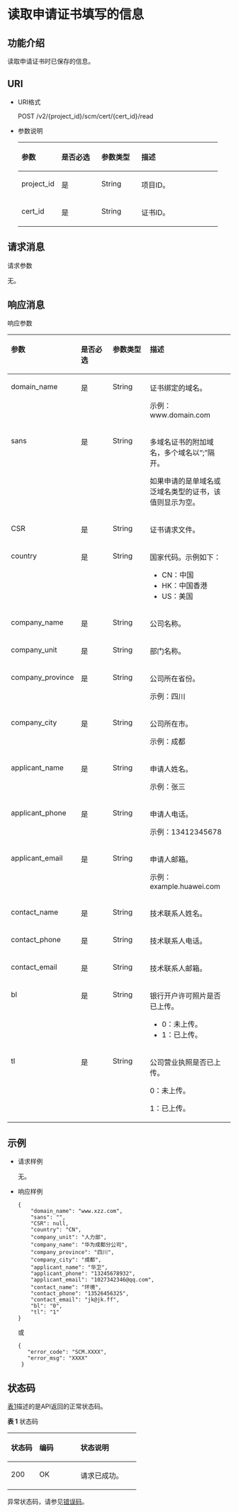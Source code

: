 # 读取申请证书填写的信息<a name="scm_02_0023"></a>

## 功能介绍<a name="zh-cn_topic_0000001123154079_s1731a14fb0144c79bf0fa90c694f34f7"></a>

读取申请证书时已保存的信息。

## URI<a name="zh-cn_topic_0000001123154079_se70c3e5518a04f60b06032524dddfef4"></a>

-   URI格式

    POST /v2/\{project\_id\}/scm/cert/\{cert\_id\}/read

-   参数说明

    <a name="zh-cn_topic_0000001123154079_t982da1e0196d4ec1a28d1fbff2cc8191"></a>
    <table><thead align="left"><tr id="zh-cn_topic_0000001123154079_r6e963322c1e740d181726d2f0e91df5a"><th class="cellrowborder" valign="top" width="20%" id="mcps1.1.5.1.1"><p id="zh-cn_topic_0000001123154079_a3b5bbe5a7f644fd3a74cecbfb3f7ed60"><a name="zh-cn_topic_0000001123154079_a3b5bbe5a7f644fd3a74cecbfb3f7ed60"></a><a name="zh-cn_topic_0000001123154079_a3b5bbe5a7f644fd3a74cecbfb3f7ed60"></a>参数</p>
    </th>
    <th class="cellrowborder" valign="top" width="20%" id="mcps1.1.5.1.2"><p id="zh-cn_topic_0000001123154079_p86871234134112"><a name="zh-cn_topic_0000001123154079_p86871234134112"></a><a name="zh-cn_topic_0000001123154079_p86871234134112"></a>是否必选</p>
    </th>
    <th class="cellrowborder" valign="top" width="20%" id="mcps1.1.5.1.3"><p id="zh-cn_topic_0000001123154079_p037553111412"><a name="zh-cn_topic_0000001123154079_p037553111412"></a><a name="zh-cn_topic_0000001123154079_p037553111412"></a>参数类型</p>
    </th>
    <th class="cellrowborder" valign="top" width="40%" id="mcps1.1.5.1.4"><p id="zh-cn_topic_0000001123154079_a6bb6f1fe56a2454982832e8d56d354d8"><a name="zh-cn_topic_0000001123154079_a6bb6f1fe56a2454982832e8d56d354d8"></a><a name="zh-cn_topic_0000001123154079_a6bb6f1fe56a2454982832e8d56d354d8"></a>描述</p>
    </th>
    </tr>
    </thead>
    <tbody><tr id="zh-cn_topic_0000001123154079_r69bf37b65d3f446eab7b3f4d1b2fcec0"><td class="cellrowborder" valign="top" width="20%" headers="mcps1.1.5.1.1 "><p id="zh-cn_topic_0000001123154079_ae42d73592f58424ea93a11e52d2478dd"><a name="zh-cn_topic_0000001123154079_ae42d73592f58424ea93a11e52d2478dd"></a><a name="zh-cn_topic_0000001123154079_ae42d73592f58424ea93a11e52d2478dd"></a>project_id</p>
    </td>
    <td class="cellrowborder" valign="top" width="20%" headers="mcps1.1.5.1.2 "><p id="zh-cn_topic_0000001123154079_p56871934154110"><a name="zh-cn_topic_0000001123154079_p56871934154110"></a><a name="zh-cn_topic_0000001123154079_p56871934154110"></a>是</p>
    </td>
    <td class="cellrowborder" valign="top" width="20%" headers="mcps1.1.5.1.3 "><p id="zh-cn_topic_0000001123154079_p937683174112"><a name="zh-cn_topic_0000001123154079_p937683174112"></a><a name="zh-cn_topic_0000001123154079_p937683174112"></a>String</p>
    </td>
    <td class="cellrowborder" valign="top" width="40%" headers="mcps1.1.5.1.4 "><p id="zh-cn_topic_0000001123154079_a1314869d2dc147b38461e037d622f7b4"><a name="zh-cn_topic_0000001123154079_a1314869d2dc147b38461e037d622f7b4"></a><a name="zh-cn_topic_0000001123154079_a1314869d2dc147b38461e037d622f7b4"></a>项目ID。</p>
    </td>
    </tr>
    <tr id="zh-cn_topic_0000001123154079_row49951517215"><td class="cellrowborder" valign="top" width="20%" headers="mcps1.1.5.1.1 "><p id="zh-cn_topic_0000001123154079_p295516813586"><a name="zh-cn_topic_0000001123154079_p295516813586"></a><a name="zh-cn_topic_0000001123154079_p295516813586"></a>cert_id</p>
    </td>
    <td class="cellrowborder" valign="top" width="20%" headers="mcps1.1.5.1.2 "><p id="zh-cn_topic_0000001123154079_p268793484116"><a name="zh-cn_topic_0000001123154079_p268793484116"></a><a name="zh-cn_topic_0000001123154079_p268793484116"></a>是</p>
    </td>
    <td class="cellrowborder" valign="top" width="20%" headers="mcps1.1.5.1.3 "><p id="zh-cn_topic_0000001123154079_p437603115414"><a name="zh-cn_topic_0000001123154079_p437603115414"></a><a name="zh-cn_topic_0000001123154079_p437603115414"></a>String</p>
    </td>
    <td class="cellrowborder" valign="top" width="40%" headers="mcps1.1.5.1.4 "><p id="zh-cn_topic_0000001123154079_p919015165586"><a name="zh-cn_topic_0000001123154079_p919015165586"></a><a name="zh-cn_topic_0000001123154079_p919015165586"></a>证书ID。</p>
    </td>
    </tr>
    </tbody>
    </table>


## 请求消息<a name="zh-cn_topic_0000001123154079_seb7b7901701247fab30a59b76f1c7f93"></a>

请求参数

无。

## 响应消息<a name="zh-cn_topic_0000001123154079_sfadd53a5f4714e8f87811818d62d0296"></a>

响应参数

<a name="zh-cn_topic_0000001123154079_table147589319313"></a>
<table><thead align="left"><tr id="zh-cn_topic_0000001123154079_row167582036314"><th class="cellrowborder" valign="top" width="20%" id="mcps1.1.5.1.1"><p id="zh-cn_topic_0000001123154079_p1380857431"><a name="zh-cn_topic_0000001123154079_p1380857431"></a><a name="zh-cn_topic_0000001123154079_p1380857431"></a>参数</p>
</th>
<th class="cellrowborder" valign="top" width="20%" id="mcps1.1.5.1.2"><p id="zh-cn_topic_0000001123154079_p1780857034"><a name="zh-cn_topic_0000001123154079_p1780857034"></a><a name="zh-cn_topic_0000001123154079_p1780857034"></a>是否必选</p>
</th>
<th class="cellrowborder" valign="top" width="20%" id="mcps1.1.5.1.3"><p id="zh-cn_topic_0000001123154079_p1080827237"><a name="zh-cn_topic_0000001123154079_p1080827237"></a><a name="zh-cn_topic_0000001123154079_p1080827237"></a>参数类型</p>
</th>
<th class="cellrowborder" valign="top" width="40%" id="mcps1.1.5.1.4"><p id="zh-cn_topic_0000001123154079_p118083720313"><a name="zh-cn_topic_0000001123154079_p118083720313"></a><a name="zh-cn_topic_0000001123154079_p118083720313"></a>描述</p>
</th>
</tr>
</thead>
<tbody><tr id="zh-cn_topic_0000001123154079_row975873831"><td class="cellrowborder" valign="top" width="20%" headers="mcps1.1.5.1.1 "><p id="zh-cn_topic_0000001123154079_p7740111419310"><a name="zh-cn_topic_0000001123154079_p7740111419310"></a><a name="zh-cn_topic_0000001123154079_p7740111419310"></a>domain_name</p>
</td>
<td class="cellrowborder" valign="top" width="20%" headers="mcps1.1.5.1.2 "><p id="zh-cn_topic_0000001123154079_p1663019275320"><a name="zh-cn_topic_0000001123154079_p1663019275320"></a><a name="zh-cn_topic_0000001123154079_p1663019275320"></a>是</p>
</td>
<td class="cellrowborder" valign="top" width="20%" headers="mcps1.1.5.1.3 "><p id="zh-cn_topic_0000001123154079_p1263152216318"><a name="zh-cn_topic_0000001123154079_p1263152216318"></a><a name="zh-cn_topic_0000001123154079_p1263152216318"></a>String</p>
</td>
<td class="cellrowborder" valign="top" width="40%" headers="mcps1.1.5.1.4 "><p id="zh-cn_topic_0000001123154079_p134214449319"><a name="zh-cn_topic_0000001123154079_p134214449319"></a><a name="zh-cn_topic_0000001123154079_p134214449319"></a>证书绑定的域名。</p>
<p id="zh-cn_topic_0000001123154079_p0794154116153"><a name="zh-cn_topic_0000001123154079_p0794154116153"></a><a name="zh-cn_topic_0000001123154079_p0794154116153"></a>示例：www.domain.com</p>
</td>
</tr>
<tr id="zh-cn_topic_0000001123154079_row137586315311"><td class="cellrowborder" valign="top" width="20%" headers="mcps1.1.5.1.1 "><p id="zh-cn_topic_0000001123154079_p97408145317"><a name="zh-cn_topic_0000001123154079_p97408145317"></a><a name="zh-cn_topic_0000001123154079_p97408145317"></a>sans</p>
</td>
<td class="cellrowborder" valign="top" width="20%" headers="mcps1.1.5.1.2 "><p id="zh-cn_topic_0000001123154079_p563017279319"><a name="zh-cn_topic_0000001123154079_p563017279319"></a><a name="zh-cn_topic_0000001123154079_p563017279319"></a>是</p>
</td>
<td class="cellrowborder" valign="top" width="20%" headers="mcps1.1.5.1.3 "><p id="zh-cn_topic_0000001123154079_p1063132220312"><a name="zh-cn_topic_0000001123154079_p1063132220312"></a><a name="zh-cn_topic_0000001123154079_p1063132220312"></a>String</p>
</td>
<td class="cellrowborder" valign="top" width="40%" headers="mcps1.1.5.1.4 "><p id="zh-cn_topic_0000001123154079_p1242174412318"><a name="zh-cn_topic_0000001123154079_p1242174412318"></a><a name="zh-cn_topic_0000001123154079_p1242174412318"></a>多域名证书的附加域名，多个域名以<span class="parmvalue" id="zh-cn_topic_0000001123154079_parmvalue109541816201614"><a name="zh-cn_topic_0000001123154079_parmvalue109541816201614"></a><a name="zh-cn_topic_0000001123154079_parmvalue109541816201614"></a>“;”</span>隔开。</p>
<p id="zh-cn_topic_0000001123154079_p19312142131617"><a name="zh-cn_topic_0000001123154079_p19312142131617"></a><a name="zh-cn_topic_0000001123154079_p19312142131617"></a>如果申请的是单域名或泛域名类型的证书，该值则显示为空。</p>
</td>
</tr>
<tr id="zh-cn_topic_0000001123154079_row2758234319"><td class="cellrowborder" valign="top" width="20%" headers="mcps1.1.5.1.1 "><p id="zh-cn_topic_0000001123154079_p5740201417311"><a name="zh-cn_topic_0000001123154079_p5740201417311"></a><a name="zh-cn_topic_0000001123154079_p5740201417311"></a>CSR</p>
</td>
<td class="cellrowborder" valign="top" width="20%" headers="mcps1.1.5.1.2 "><p id="zh-cn_topic_0000001123154079_p9349142816317"><a name="zh-cn_topic_0000001123154079_p9349142816317"></a><a name="zh-cn_topic_0000001123154079_p9349142816317"></a>是</p>
</td>
<td class="cellrowborder" valign="top" width="20%" headers="mcps1.1.5.1.3 "><p id="zh-cn_topic_0000001123154079_p1463162210319"><a name="zh-cn_topic_0000001123154079_p1463162210319"></a><a name="zh-cn_topic_0000001123154079_p1463162210319"></a>String</p>
</td>
<td class="cellrowborder" valign="top" width="40%" headers="mcps1.1.5.1.4 "><p id="zh-cn_topic_0000001123154079_p5421044938"><a name="zh-cn_topic_0000001123154079_p5421044938"></a><a name="zh-cn_topic_0000001123154079_p5421044938"></a>证书请求文件。</p>
</td>
</tr>
<tr id="zh-cn_topic_0000001123154079_row159393221720"><td class="cellrowborder" valign="top" width="20%" headers="mcps1.1.5.1.1 "><p id="zh-cn_topic_0000001123154079_p207681633131710"><a name="zh-cn_topic_0000001123154079_p207681633131710"></a><a name="zh-cn_topic_0000001123154079_p207681633131710"></a>country</p>
</td>
<td class="cellrowborder" valign="top" width="20%" headers="mcps1.1.5.1.2 "><p id="zh-cn_topic_0000001123154079_p1276912336176"><a name="zh-cn_topic_0000001123154079_p1276912336176"></a><a name="zh-cn_topic_0000001123154079_p1276912336176"></a>是</p>
</td>
<td class="cellrowborder" valign="top" width="20%" headers="mcps1.1.5.1.3 "><p id="zh-cn_topic_0000001123154079_p27693333172"><a name="zh-cn_topic_0000001123154079_p27693333172"></a><a name="zh-cn_topic_0000001123154079_p27693333172"></a>String</p>
</td>
<td class="cellrowborder" valign="top" width="40%" headers="mcps1.1.5.1.4 "><p id="zh-cn_topic_0000001123154079_p137691833191719"><a name="zh-cn_topic_0000001123154079_p137691833191719"></a><a name="zh-cn_topic_0000001123154079_p137691833191719"></a>国家代码。示例如下：</p>
<a name="zh-cn_topic_0000001123154079_ul1117191217208"></a><a name="zh-cn_topic_0000001123154079_ul1117191217208"></a><ul id="zh-cn_topic_0000001123154079_ul1117191217208"><li>CN：中国</li><li>HK：中国香港</li><li>US：美国</li></ul>
</td>
</tr>
<tr id="zh-cn_topic_0000001123154079_row14758936318"><td class="cellrowborder" valign="top" width="20%" headers="mcps1.1.5.1.1 "><p id="zh-cn_topic_0000001123154079_p3740714438"><a name="zh-cn_topic_0000001123154079_p3740714438"></a><a name="zh-cn_topic_0000001123154079_p3740714438"></a>company_name</p>
</td>
<td class="cellrowborder" valign="top" width="20%" headers="mcps1.1.5.1.2 "><p id="zh-cn_topic_0000001123154079_p8349628533"><a name="zh-cn_topic_0000001123154079_p8349628533"></a><a name="zh-cn_topic_0000001123154079_p8349628533"></a>是</p>
</td>
<td class="cellrowborder" valign="top" width="20%" headers="mcps1.1.5.1.3 "><p id="zh-cn_topic_0000001123154079_p763114221313"><a name="zh-cn_topic_0000001123154079_p763114221313"></a><a name="zh-cn_topic_0000001123154079_p763114221313"></a>String</p>
</td>
<td class="cellrowborder" valign="top" width="40%" headers="mcps1.1.5.1.4 "><p id="zh-cn_topic_0000001123154079_p124224419319"><a name="zh-cn_topic_0000001123154079_p124224419319"></a><a name="zh-cn_topic_0000001123154079_p124224419319"></a>公司名称。</p>
</td>
</tr>
<tr id="zh-cn_topic_0000001123154079_row1275913835"><td class="cellrowborder" valign="top" width="20%" headers="mcps1.1.5.1.1 "><p id="zh-cn_topic_0000001123154079_p97401146314"><a name="zh-cn_topic_0000001123154079_p97401146314"></a><a name="zh-cn_topic_0000001123154079_p97401146314"></a>company_unit</p>
</td>
<td class="cellrowborder" valign="top" width="20%" headers="mcps1.1.5.1.2 "><p id="zh-cn_topic_0000001123154079_p108412307319"><a name="zh-cn_topic_0000001123154079_p108412307319"></a><a name="zh-cn_topic_0000001123154079_p108412307319"></a>是</p>
</td>
<td class="cellrowborder" valign="top" width="20%" headers="mcps1.1.5.1.3 "><p id="zh-cn_topic_0000001123154079_p863112212312"><a name="zh-cn_topic_0000001123154079_p863112212312"></a><a name="zh-cn_topic_0000001123154079_p863112212312"></a>String</p>
</td>
<td class="cellrowborder" valign="top" width="40%" headers="mcps1.1.5.1.4 "><p id="zh-cn_topic_0000001123154079_p5421844536"><a name="zh-cn_topic_0000001123154079_p5421844536"></a><a name="zh-cn_topic_0000001123154079_p5421844536"></a>部门名称。</p>
</td>
</tr>
<tr id="zh-cn_topic_0000001123154079_row1175993138"><td class="cellrowborder" valign="top" width="20%" headers="mcps1.1.5.1.1 "><p id="zh-cn_topic_0000001123154079_p67401614536"><a name="zh-cn_topic_0000001123154079_p67401614536"></a><a name="zh-cn_topic_0000001123154079_p67401614536"></a>company_province</p>
</td>
<td class="cellrowborder" valign="top" width="20%" headers="mcps1.1.5.1.2 "><p id="zh-cn_topic_0000001123154079_p168573019319"><a name="zh-cn_topic_0000001123154079_p168573019319"></a><a name="zh-cn_topic_0000001123154079_p168573019319"></a>是</p>
</td>
<td class="cellrowborder" valign="top" width="20%" headers="mcps1.1.5.1.3 "><p id="zh-cn_topic_0000001123154079_p186318221530"><a name="zh-cn_topic_0000001123154079_p186318221530"></a><a name="zh-cn_topic_0000001123154079_p186318221530"></a>String</p>
</td>
<td class="cellrowborder" valign="top" width="40%" headers="mcps1.1.5.1.4 "><p id="zh-cn_topic_0000001123154079_p10202171872116"><a name="zh-cn_topic_0000001123154079_p10202171872116"></a><a name="zh-cn_topic_0000001123154079_p10202171872116"></a>公司所在省份。</p>
<p id="zh-cn_topic_0000001123154079_p24213441734"><a name="zh-cn_topic_0000001123154079_p24213441734"></a><a name="zh-cn_topic_0000001123154079_p24213441734"></a>示例：四川</p>
</td>
</tr>
<tr id="zh-cn_topic_0000001123154079_row1975943435"><td class="cellrowborder" valign="top" width="20%" headers="mcps1.1.5.1.1 "><p id="zh-cn_topic_0000001123154079_p1974016141639"><a name="zh-cn_topic_0000001123154079_p1974016141639"></a><a name="zh-cn_topic_0000001123154079_p1974016141639"></a>company_city</p>
</td>
<td class="cellrowborder" valign="top" width="20%" headers="mcps1.1.5.1.2 "><p id="zh-cn_topic_0000001123154079_p1851306313"><a name="zh-cn_topic_0000001123154079_p1851306313"></a><a name="zh-cn_topic_0000001123154079_p1851306313"></a>是</p>
</td>
<td class="cellrowborder" valign="top" width="20%" headers="mcps1.1.5.1.3 "><p id="zh-cn_topic_0000001123154079_p12631122338"><a name="zh-cn_topic_0000001123154079_p12631122338"></a><a name="zh-cn_topic_0000001123154079_p12631122338"></a>String</p>
</td>
<td class="cellrowborder" valign="top" width="40%" headers="mcps1.1.5.1.4 "><p id="zh-cn_topic_0000001123154079_p5268191316212"><a name="zh-cn_topic_0000001123154079_p5268191316212"></a><a name="zh-cn_topic_0000001123154079_p5268191316212"></a>公司所在市。</p>
<p id="zh-cn_topic_0000001123154079_p24219446314"><a name="zh-cn_topic_0000001123154079_p24219446314"></a><a name="zh-cn_topic_0000001123154079_p24219446314"></a>示例：成都</p>
</td>
</tr>
<tr id="zh-cn_topic_0000001123154079_row375903137"><td class="cellrowborder" valign="top" width="20%" headers="mcps1.1.5.1.1 "><p id="zh-cn_topic_0000001123154079_p2074013142317"><a name="zh-cn_topic_0000001123154079_p2074013142317"></a><a name="zh-cn_topic_0000001123154079_p2074013142317"></a>applicant_name</p>
</td>
<td class="cellrowborder" valign="top" width="20%" headers="mcps1.1.5.1.2 "><p id="zh-cn_topic_0000001123154079_p879217321637"><a name="zh-cn_topic_0000001123154079_p879217321637"></a><a name="zh-cn_topic_0000001123154079_p879217321637"></a>是</p>
</td>
<td class="cellrowborder" valign="top" width="20%" headers="mcps1.1.5.1.3 "><p id="zh-cn_topic_0000001123154079_p15631152213319"><a name="zh-cn_topic_0000001123154079_p15631152213319"></a><a name="zh-cn_topic_0000001123154079_p15631152213319"></a>String</p>
</td>
<td class="cellrowborder" valign="top" width="40%" headers="mcps1.1.5.1.4 "><p id="zh-cn_topic_0000001123154079_p1842244630"><a name="zh-cn_topic_0000001123154079_p1842244630"></a><a name="zh-cn_topic_0000001123154079_p1842244630"></a>申请人姓名。</p>
<p id="zh-cn_topic_0000001123154079_p1714741173220"><a name="zh-cn_topic_0000001123154079_p1714741173220"></a><a name="zh-cn_topic_0000001123154079_p1714741173220"></a>示例：张三</p>
</td>
</tr>
<tr id="zh-cn_topic_0000001123154079_row157598319319"><td class="cellrowborder" valign="top" width="20%" headers="mcps1.1.5.1.1 "><p id="zh-cn_topic_0000001123154079_p2741214732"><a name="zh-cn_topic_0000001123154079_p2741214732"></a><a name="zh-cn_topic_0000001123154079_p2741214732"></a>applicant_phone</p>
</td>
<td class="cellrowborder" valign="top" width="20%" headers="mcps1.1.5.1.2 "><p id="zh-cn_topic_0000001123154079_p1179215321738"><a name="zh-cn_topic_0000001123154079_p1179215321738"></a><a name="zh-cn_topic_0000001123154079_p1179215321738"></a>是</p>
</td>
<td class="cellrowborder" valign="top" width="20%" headers="mcps1.1.5.1.3 "><p id="zh-cn_topic_0000001123154079_p26311522435"><a name="zh-cn_topic_0000001123154079_p26311522435"></a><a name="zh-cn_topic_0000001123154079_p26311522435"></a>String</p>
</td>
<td class="cellrowborder" valign="top" width="40%" headers="mcps1.1.5.1.4 "><p id="zh-cn_topic_0000001123154079_p1428441733"><a name="zh-cn_topic_0000001123154079_p1428441733"></a><a name="zh-cn_topic_0000001123154079_p1428441733"></a>申请人电话。</p>
<p id="zh-cn_topic_0000001123154079_p1870855943219"><a name="zh-cn_topic_0000001123154079_p1870855943219"></a><a name="zh-cn_topic_0000001123154079_p1870855943219"></a>示例：13412345678</p>
</td>
</tr>
<tr id="zh-cn_topic_0000001123154079_row17759431835"><td class="cellrowborder" valign="top" width="20%" headers="mcps1.1.5.1.1 "><p id="zh-cn_topic_0000001123154079_p11741191420319"><a name="zh-cn_topic_0000001123154079_p11741191420319"></a><a name="zh-cn_topic_0000001123154079_p11741191420319"></a>applicant_email</p>
</td>
<td class="cellrowborder" valign="top" width="20%" headers="mcps1.1.5.1.2 "><p id="zh-cn_topic_0000001123154079_p117921132037"><a name="zh-cn_topic_0000001123154079_p117921132037"></a><a name="zh-cn_topic_0000001123154079_p117921132037"></a>是</p>
</td>
<td class="cellrowborder" valign="top" width="20%" headers="mcps1.1.5.1.3 "><p id="zh-cn_topic_0000001123154079_p176311522635"><a name="zh-cn_topic_0000001123154079_p176311522635"></a><a name="zh-cn_topic_0000001123154079_p176311522635"></a>String</p>
</td>
<td class="cellrowborder" valign="top" width="40%" headers="mcps1.1.5.1.4 "><p id="zh-cn_topic_0000001123154079_p84215441935"><a name="zh-cn_topic_0000001123154079_p84215441935"></a><a name="zh-cn_topic_0000001123154079_p84215441935"></a>申请人邮箱。</p>
<p id="zh-cn_topic_0000001123154079_p111786563318"><a name="zh-cn_topic_0000001123154079_p111786563318"></a><a name="zh-cn_topic_0000001123154079_p111786563318"></a>示例：example.huawei.com</p>
</td>
</tr>
<tr id="zh-cn_topic_0000001123154079_row19759531438"><td class="cellrowborder" valign="top" width="20%" headers="mcps1.1.5.1.1 "><p id="zh-cn_topic_0000001123154079_p12741714836"><a name="zh-cn_topic_0000001123154079_p12741714836"></a><a name="zh-cn_topic_0000001123154079_p12741714836"></a>contact_name</p>
</td>
<td class="cellrowborder" valign="top" width="20%" headers="mcps1.1.5.1.2 "><p id="zh-cn_topic_0000001123154079_p1579218321538"><a name="zh-cn_topic_0000001123154079_p1579218321538"></a><a name="zh-cn_topic_0000001123154079_p1579218321538"></a>是</p>
</td>
<td class="cellrowborder" valign="top" width="20%" headers="mcps1.1.5.1.3 "><p id="zh-cn_topic_0000001123154079_p19631222634"><a name="zh-cn_topic_0000001123154079_p19631222634"></a><a name="zh-cn_topic_0000001123154079_p19631222634"></a>String</p>
</td>
<td class="cellrowborder" valign="top" width="40%" headers="mcps1.1.5.1.4 "><p id="zh-cn_topic_0000001123154079_p13420441030"><a name="zh-cn_topic_0000001123154079_p13420441030"></a><a name="zh-cn_topic_0000001123154079_p13420441030"></a>技术联系人姓名。</p>
</td>
</tr>
<tr id="zh-cn_topic_0000001123154079_row13759731538"><td class="cellrowborder" valign="top" width="20%" headers="mcps1.1.5.1.1 "><p id="zh-cn_topic_0000001123154079_p874117141635"><a name="zh-cn_topic_0000001123154079_p874117141635"></a><a name="zh-cn_topic_0000001123154079_p874117141635"></a>contact_phone</p>
</td>
<td class="cellrowborder" valign="top" width="20%" headers="mcps1.1.5.1.2 "><p id="zh-cn_topic_0000001123154079_p27921326314"><a name="zh-cn_topic_0000001123154079_p27921326314"></a><a name="zh-cn_topic_0000001123154079_p27921326314"></a>是</p>
</td>
<td class="cellrowborder" valign="top" width="20%" headers="mcps1.1.5.1.3 "><p id="zh-cn_topic_0000001123154079_p963112212311"><a name="zh-cn_topic_0000001123154079_p963112212311"></a><a name="zh-cn_topic_0000001123154079_p963112212311"></a>String</p>
</td>
<td class="cellrowborder" valign="top" width="40%" headers="mcps1.1.5.1.4 "><p id="zh-cn_topic_0000001123154079_p7420446314"><a name="zh-cn_topic_0000001123154079_p7420446314"></a><a name="zh-cn_topic_0000001123154079_p7420446314"></a>技术联系人电话。</p>
</td>
</tr>
<tr id="zh-cn_topic_0000001123154079_row16759435314"><td class="cellrowborder" valign="top" width="20%" headers="mcps1.1.5.1.1 "><p id="zh-cn_topic_0000001123154079_p137411014936"><a name="zh-cn_topic_0000001123154079_p137411014936"></a><a name="zh-cn_topic_0000001123154079_p137411014936"></a>contact_email</p>
</td>
<td class="cellrowborder" valign="top" width="20%" headers="mcps1.1.5.1.2 "><p id="zh-cn_topic_0000001123154079_p37928329317"><a name="zh-cn_topic_0000001123154079_p37928329317"></a><a name="zh-cn_topic_0000001123154079_p37928329317"></a>是</p>
</td>
<td class="cellrowborder" valign="top" width="20%" headers="mcps1.1.5.1.3 "><p id="zh-cn_topic_0000001123154079_p563192216316"><a name="zh-cn_topic_0000001123154079_p563192216316"></a><a name="zh-cn_topic_0000001123154079_p563192216316"></a>String</p>
</td>
<td class="cellrowborder" valign="top" width="40%" headers="mcps1.1.5.1.4 "><p id="zh-cn_topic_0000001123154079_p54218441233"><a name="zh-cn_topic_0000001123154079_p54218441233"></a><a name="zh-cn_topic_0000001123154079_p54218441233"></a>技术联系人邮箱。</p>
</td>
</tr>
<tr id="zh-cn_topic_0000001123154079_row18759938314"><td class="cellrowborder" valign="top" width="20%" headers="mcps1.1.5.1.1 "><p id="zh-cn_topic_0000001123154079_p127415141639"><a name="zh-cn_topic_0000001123154079_p127415141639"></a><a name="zh-cn_topic_0000001123154079_p127415141639"></a>bl</p>
</td>
<td class="cellrowborder" valign="top" width="20%" headers="mcps1.1.5.1.2 "><p id="zh-cn_topic_0000001123154079_p4792163215312"><a name="zh-cn_topic_0000001123154079_p4792163215312"></a><a name="zh-cn_topic_0000001123154079_p4792163215312"></a>是</p>
</td>
<td class="cellrowborder" valign="top" width="20%" headers="mcps1.1.5.1.3 "><p id="zh-cn_topic_0000001123154079_p17631122134"><a name="zh-cn_topic_0000001123154079_p17631122134"></a><a name="zh-cn_topic_0000001123154079_p17631122134"></a>String</p>
</td>
<td class="cellrowborder" valign="top" width="40%" headers="mcps1.1.5.1.4 "><p id="zh-cn_topic_0000001123154079_p1242144433"><a name="zh-cn_topic_0000001123154079_p1242144433"></a><a name="zh-cn_topic_0000001123154079_p1242144433"></a>银行开户许可照片是否已上传。</p>
<a name="zh-cn_topic_0000001123154079_ul9242119102210"></a><a name="zh-cn_topic_0000001123154079_ul9242119102210"></a><ul id="zh-cn_topic_0000001123154079_ul9242119102210"><li>0：未上传。</li><li>1：已上传。</li></ul>
</td>
</tr>
<tr id="zh-cn_topic_0000001123154079_row107591131315"><td class="cellrowborder" valign="top" width="20%" headers="mcps1.1.5.1.1 "><p id="zh-cn_topic_0000001123154079_p187419141732"><a name="zh-cn_topic_0000001123154079_p187419141732"></a><a name="zh-cn_topic_0000001123154079_p187419141732"></a>tl</p>
</td>
<td class="cellrowborder" valign="top" width="20%" headers="mcps1.1.5.1.2 "><p id="zh-cn_topic_0000001123154079_p779212321834"><a name="zh-cn_topic_0000001123154079_p779212321834"></a><a name="zh-cn_topic_0000001123154079_p779212321834"></a>是</p>
</td>
<td class="cellrowborder" valign="top" width="20%" headers="mcps1.1.5.1.3 "><p id="zh-cn_topic_0000001123154079_p166315227316"><a name="zh-cn_topic_0000001123154079_p166315227316"></a><a name="zh-cn_topic_0000001123154079_p166315227316"></a>String</p>
</td>
<td class="cellrowborder" valign="top" width="40%" headers="mcps1.1.5.1.4 "><p id="zh-cn_topic_0000001123154079_p1042194410316"><a name="zh-cn_topic_0000001123154079_p1042194410316"></a><a name="zh-cn_topic_0000001123154079_p1042194410316"></a>公司营业执照是否已上传。</p>
<p id="zh-cn_topic_0000001123154079_p37561522142210"><a name="zh-cn_topic_0000001123154079_p37561522142210"></a><a name="zh-cn_topic_0000001123154079_p37561522142210"></a>0：未上传。</p>
<p id="zh-cn_topic_0000001123154079_p194220441836"><a name="zh-cn_topic_0000001123154079_p194220441836"></a><a name="zh-cn_topic_0000001123154079_p194220441836"></a>1：已上传。</p>
</td>
</tr>
</tbody>
</table>

## 示例<a name="zh-cn_topic_0000001123154079_section6461153813349"></a>

-   请求样例

    无。

-   响应样例

    ```
    {
        "domain_name": "www.xzz.com",
        "sans": "",
        "CSR": null,
        "country": "CN",
        "company_unit": "人力部",
        "company_name": "华为成都分公司",
        "company_province": "四川",
        "company_city": "成都",
        "applicant_name": "华卫",
        "applicant_phone": "13245678932",
        "applicant_email": "1027342346@qq.com",
        "contact_name": "环境",
        "contact_phone": "13526456325",
        "contact_email": "jk@jk.ff",
        "bl": "0",
        "tl": "1"
    }
    ```

    或

    ```
    { 
       "error_code": "SCM.XXXX",  
       "error_msg": "XXXX"   
     }
    ```


## 状态码<a name="zh-cn_topic_0000001123154079_section3454223421"></a>

[表1](#zh-cn_topic_0000001123154079_scm_02_0014_zh-cn_topic_0079615001_table20596071)描述的是API返回的正常状态码。

**表 1**  状态码

<a name="zh-cn_topic_0000001123154079_scm_02_0014_zh-cn_topic_0079615001_table20596071"></a>
<table><thead align="left"><tr id="zh-cn_topic_0000001123154079_scm_02_0014_zh-cn_topic_0079615001_row9746163"><th class="cellrowborder" valign="top" width="22%" id="mcps1.2.4.1.1"><p id="zh-cn_topic_0000001123154079_scm_02_0014_p57545694203043"><a name="zh-cn_topic_0000001123154079_scm_02_0014_p57545694203043"></a><a name="zh-cn_topic_0000001123154079_scm_02_0014_p57545694203043"></a>状态码</p>
</th>
<th class="cellrowborder" valign="top" width="32%" id="mcps1.2.4.1.2"><p id="zh-cn_topic_0000001123154079_scm_02_0014_p4531342288"><a name="zh-cn_topic_0000001123154079_scm_02_0014_p4531342288"></a><a name="zh-cn_topic_0000001123154079_scm_02_0014_p4531342288"></a>编码</p>
</th>
<th class="cellrowborder" valign="top" width="46%" id="mcps1.2.4.1.3"><p id="zh-cn_topic_0000001123154079_scm_02_0014_p30689603203043"><a name="zh-cn_topic_0000001123154079_scm_02_0014_p30689603203043"></a><a name="zh-cn_topic_0000001123154079_scm_02_0014_p30689603203043"></a>状态说明</p>
</th>
</tr>
</thead>
<tbody><tr id="zh-cn_topic_0000001123154079_scm_02_0014_zh-cn_topic_0079615001_row48621261"><td class="cellrowborder" valign="top" width="22%" headers="mcps1.2.4.1.1 "><p id="zh-cn_topic_0000001123154079_scm_02_0014_zh-cn_topic_0079615001_p46008046"><a name="zh-cn_topic_0000001123154079_scm_02_0014_zh-cn_topic_0079615001_p46008046"></a><a name="zh-cn_topic_0000001123154079_scm_02_0014_zh-cn_topic_0079615001_p46008046"></a>200</p>
</td>
<td class="cellrowborder" valign="top" width="32%" headers="mcps1.2.4.1.2 "><p id="zh-cn_topic_0000001123154079_scm_02_0014_p7538425819"><a name="zh-cn_topic_0000001123154079_scm_02_0014_p7538425819"></a><a name="zh-cn_topic_0000001123154079_scm_02_0014_p7538425819"></a>OK</p>
</td>
<td class="cellrowborder" valign="top" width="46%" headers="mcps1.2.4.1.3 "><p id="zh-cn_topic_0000001123154079_scm_02_0014_zh-cn_topic_0079615001_p35664277"><a name="zh-cn_topic_0000001123154079_scm_02_0014_zh-cn_topic_0079615001_p35664277"></a><a name="zh-cn_topic_0000001123154079_scm_02_0014_zh-cn_topic_0079615001_p35664277"></a>请求已成功。</p>
</td>
</tr>
</tbody>
</table>

异常状态码，请参见[错误码](https://support.huaweicloud.com/api-scm/ErrorCode.html)。

